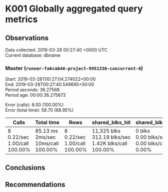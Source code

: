 # K001 Globally aggregated query metrics

## Observations ##
Data collected: 2019-03-28 00:27:40 +0000 UTC  
Current database: dbname  



### Master (`runner-fa6cab46-project-9951336-concurrent-0`) ###
Start: 2019-03-28T00:27:04.274022+00:00  
End: 2019-03-28T00:27:40.549695+00:00  
Period seconds: 36.27568  
Period age: 00:00:36.275673  

Error (calls): 8.00 (100.00%)  
Error (total time): 58.70 (68.95%)

Calls | Total&nbsp;time | Rows | shared_blks_hit | shared_blks_read | shared_blks_dirtied | shared_blks_written | blk_read_time | blk_write_time | kcache_reads | kcache_writes | kcache_user_time_ms | kcache_system_time 
-------|------------|------|-----------------|------------------|---------------------|---------------------|---------------|----------------|--------------|---------------|---------------------|--------------------
8<br/>0.22/sec<br/>1.00/call<br/>100.00% |85.13&nbsp;ms<br/>2ms/sec<br/>10ms/call<br/>100.00% |8<br/>0.22/sec<br/>1.00/call<br/>100.00% |11,325&nbsp;blks<br/>312.19&nbsp;blks/sec<br/>1.42K&nbsp;blks/call<br/>100.00% |0&nbsp;blks<br/>0.00&nbsp;blks/sec<br/>0.00&nbsp;blks/call<br/>0.00% |0&nbsp;blks<br/>0.00&nbsp;blks/sec<br/>0.00&nbsp;blks/call<br/>0.00% |0&nbsp;blks<br/>0.00&nbsp;blks/sec<br/>0.00&nbsp;blks/call<br/>0.00% |0.00&nbsp;ms<br/>0s/sec<br/>0s/call<br/>0.00% |0.00&nbsp;ms<br/>0s/sec<br/>0s/call<br/>0.00% |0.00&nbsp;bytes<br/>0.00&nbsp;bytes/sec<br/>0.00&nbsp;bytes/call<br/>0.00% |0.00&nbsp;bytes<br/>0.00&nbsp;bytes/sec<br/>0.00&nbsp;bytes/call<br/>0.00% |0.00&nbsp;ms<br/>0s/sec<br/>0s/call<br/>0.00% |0.00&nbsp;ms<br/>0s/sec<br/>0s/call<br/>0.00%





## Conclusions ##


## Recommendations ##

